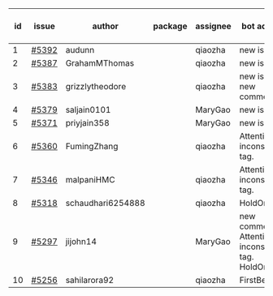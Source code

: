 | id | issue | author | package | assignee | bot advice | created date of issue | target release date | date from target |
| ------ | ------ | ------ | ------ | ------ | ------ | ------ | ------ | :-----: |
| 1 | [#5392](https://github.com/Azure/sdk-release-request/issues/5392) | audunn |  | qiaozha | new issue. | 07-31 | 08-23 |  |
| 2 | [#5387](https://github.com/Azure/sdk-release-request/issues/5387) | GrahamMThomas |  | qiaozha | new issue. | 07-30 | 08-23 |  |
| 3 | [#5383](https://github.com/Azure/sdk-release-request/issues/5383) | grizzlytheodore |  | qiaozha | new issue. new comment. | 07-30 | 08-23 |  |
| 4 | [#5379](https://github.com/Azure/sdk-release-request/issues/5379) | saljain0101 |  | MaryGao | new issue. | 07-26 | 08-22 |  |
| 5 | [#5371](https://github.com/Azure/sdk-release-request/issues/5371) | priyjain358 |  | MaryGao | new issue. | 07-24 | 08-22 |  |
| 6 | [#5360](https://github.com/Azure/sdk-release-request/issues/5360) | FumingZhang |  | qiaozha | Attention to inconsistent tag. | 07-18 | 08-22 |  |
| 7 | [#5346](https://github.com/Azure/sdk-release-request/issues/5346) | malpaniHMC |  | qiaozha | Attention to inconsistent tag. | 07-18 | 08-23 |  |
| 8 | [#5318](https://github.com/Azure/sdk-release-request/issues/5318) | schaudhari6254888 |  | qiaozha | HoldOn. | 07-05 | 07-24 |  |
| 9 | [#5297](https://github.com/Azure/sdk-release-request/issues/5297) | jijohn14 |  | MaryGao | new comment. Attention to inconsistent tag. HoldOn. | 06-25 | 08-23 |  |
| 10 | [#5256](https://github.com/Azure/sdk-release-request/issues/5256) | sahilarora92 |  | qiaozha | FirstBeta. | 06-05 | 06-28 |  |
